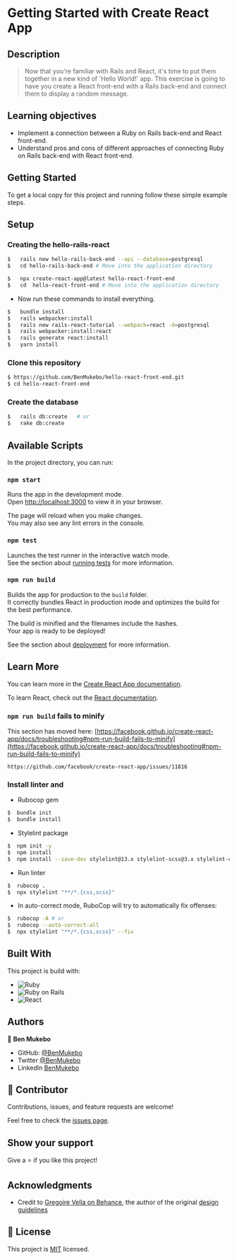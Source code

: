 # Getting Started with Create React App


## Description

> Now that you're familiar with Rails and React, it's time to put them together in a new kind of 'Hello World!' app. This exercise is going to have you create a React front-end with a Rails back-end and connect them to display a random message.


## Learning objectives

- Implement a connection between a Ruby on Rails back-end and React front-end.
- Understand pros and cons of different approaches of connecting Ruby on Rails back-end with React front-end.


## Getting Started

To get a local copy for this project and running follow these simple example steps.


## Setup

### Creating the hello-rails-react

```bash
$   rails new hello-rails-back-end --api --database=postgresql
$   cd hello-rails-back-end # Move into the application directory
```

```bash
$   npx create-react-app@latest hello-react-front-end
$   cd  hello-react-front-end # Move into the application directory
```


- Now run these commands to install everything.

```bash
$   bundle install
$   rails webpacker:install
$   rails new rails-react-tutorial --webpack=react -d=postgresql
$   rails webpacker:install:react
$   rails generate react:install
$   yarn install
```

### Clone this repository

```bash
$ https://github.com/BenMukebo/hello-react-front-end.git
$ cd hello-react-front-end
```

### Create the database

```bash
$   rails db:create   # or
$   rake db:create
```

## Available Scripts

In the project directory, you can run:

### `npm start`

Runs the app in the development mode.\
Open [http://localhost:3000](http://localhost:3000) to view it in your browser.

The page will reload when you make changes.\
You may also see any lint errors in the console.

### `npm test`

Launches the test runner in the interactive watch mode.\
See the section about [running tests](https://facebook.github.io/create-react-app/docs/running-tests) for more information.

### `npm run build`

Builds the app for production to the `build` folder.\
It correctly bundles React in production mode and optimizes the build for the best performance.

The build is minified and the filenames include the hashes.\
Your app is ready to be deployed!

See the section about [deployment](https://facebook.github.io/create-react-app/docs/deployment) for more information.

## Learn More

You can learn more in the [Create React App documentation](https://facebook.github.io/create-react-app/docs/getting-started).

To learn React, check out the [React documentation](https://reactjs.org/).


### `npm run build` fails to minify

This section has moved here: [https://facebook.github.io/create-react-app/docs/troubleshooting#npm-run-build-fails-to-minify](https://facebook.github.io/create-react-app/docs/troubleshooting#npm-run-build-fails-to-minify)

`https://github.com/facebook/create-react-app/issues/11816`






### Install linter and 

- Rubocop gem

```bash
$  bundle init
$  bundle install
```
- Stylelint package

```bash
$  npm init -y
$  npm install
$  npm install --save-dev stylelint@13.x stylelint-scss@3.x stylelint-config-standard@21.x stylelint-csstree-validator@1.x

```

- Run linter

```bash
$  rubocop .
$  npx stylelint "**/*.{css,scss}" 
```

- In auto-correct mode, RuboCop will try to automatically fix offenses:

```bash
$  rubocop -A # or
$  rubocop --auto-correct-all
$  npx stylelint "**/*.{css,scss}" --fix 
```


## Built With

This project is build with:

-  ![Ruby](https://img.shields.io/badge/-Ruby-000000?style=flat&logo=ruby&logoColor=red)
-  ![Ruby on Rails](https://img.shields.io/badge/-Ruby_on_Rails-000000?style=flat&logo=ruby-on-rails&logoColor=blue)
- ![React](https://img.shields.io/badge/-React-000000?style=flat&logo=react)

## Authors

👤 **Ben Mukebo**

- GitHub: [@BenMukebo](https://github.com/BenMukebo)
- Twitter [@BenMukebo](https://twitter.com/BenMukebo)
- LinkedIn [BenMukebo](https://www.linkedin.com/in/kasongo-mukebo-ben-591720205/)

## 🤝 Contributor


Contributions, issues, and feature requests are welcome!

Feel free to check the [issues page](https://github.com/BenMukebo/hello-react-front-end/issues).

## Show your support

Give a ⭐️ if you like this project!

## Acknowledgments

- Credit to [Gregoire Vella on Behance](https://www.behance.net/gregoirevella), the author of the original [design guidelines](https://www.behance.net/gallery/19759151/Snapscan-iOs-design-and-branding?tracking_source=)


## 📝 License

This project is [MIT](./MIT.md) licensed.

